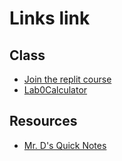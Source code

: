 # Links link

## Class
* [Join the replit course](https://replit.com/teams/join/heqapmdoltqnlpvjbgninerrotiovvhq-APCSA-Block5-2122)
* [Lab0Calculator](https://replit.com/team/APCSA-Block5-2122/Labs0Lab0Calculator)
## Resources
* [Mr. D's Quick Notes](https://replit.com/@APCSA-Block5-2122/Coursework01MrDsQuickNotes)
